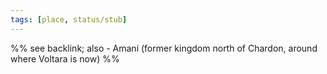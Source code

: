 ```yaml
---
tags: [place, status/stub]
---
```


%% see backlink; also - Amani (former kingdom north of Chardon, around where Voltara is now)     %%
